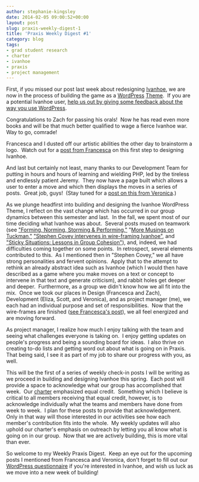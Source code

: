 ```yaml
---
author: stephanie-kingsley
date: 2014-02-05 09:00:52+00:00
layout: post
slug: praxis-weekly-digest-1
title: 'Praxis Weekly Digest #1'
category: blog
tags:
- grad student research
- charter
- ivanhoe
- praxis
- project management
---
```


First, if you missed our post last week about redesigning [Ivanhoe](http://www.ivanhoegame.org/?page_id=21), we are now in the process of building the game as a [WordPress](http://wordpress.org/) [Theme](http://wordpress.org/themes/).  If you are a potential Ivanhoe user, [help us out by giving some feedback about the way you use WordPress](http://www.scholarslab.org/grad-student-research/potential-ivanhoe-users/).

Congratulations to Zach for passing his orals!  Now he has read even more books and will be that much better qualified to wage a fierce Ivanhoe war.  Way to go, comrade!

Francesca and I dusted off our artistic abilities the other day to brainstorm a logo.  Watch out for a [post from Francesca](http://www.scholarslab.org/grad-student-research/websites-media-buttons-and-logos-oh-my/) on this first step to designing Ivanhoe.

And last but certainly not least, many thanks to our Development Team for putting in hours and hours of learning and wielding PHP, led by the tireless and endlessly patient Jeremy.  They now have a page built which allows a user to enter a move and which then displays the moves in a series of posts.  Great job, guys!  (Stay tuned for a [post on this from Veronica](http://www.scholarslab.org/grad-student-research/foreign-languages-and-ivanhoe-progress/).)

As we plunge headfirst into building and designing the Ivanhoe WordPress Theme, I reflect on the vast change which has occurred in our group dynamics between this semester and last.  In the fall, we spent most of our time deciding what Ivanhoe was about.  Several posts mused on teamwork (see ["Forming, Norming, Storming & Performing,"](http://www.scholarslab.org/grad-student-research/forming-norming-storming-performing/) "[More Musings on Tuckman,"](http://www.scholarslab.org/grad-student-research/more-musings-on-tuckman/) ["Stephen Covey intervenes in wire-framing Ivanhoe"](http://www.scholarslab.org/grad-student-research/stephen-covey-intervenes-in-wire-framing-ivanhoe/), and ["Sticky Situations: Lessons in Group Cohesion"](http://www.scholarslab.org/grad-student-research/sticky-situations-lessons-group-cohesion/)), and, indeed, we had difficulties coming together on some points.  In retrospect, several elements contributed to this.  As I mentioned then in "Stephen Covey," we all have strong personalities and fervent opinions.  Apply that to the attempt to rethink an already abstract idea such as Ivanhoe (which I would then have described as a game where you make moves on a text or concept to intervene in that text and generate criticism), and rabbit holes get deeper and deeper.  Furthermore, as a group we didn't know how we all fit into the mix.  Once we took our places in Design (Francesca and Zach), Development (Eliza, Scott, and Veronica), and as project manager (me), we each had an individual purpose and set of responsibilities.  Now that the wire-frames are finished ([see Francesca's post](http://www.scholarslab.org/grad-student-research/wireframing-fun/)), we all feel energized and are moving forward.

As project manager, I realize how much I enjoy talking with the team and seeing what challenges everyone is taking on.  I enjoy getting updates on people's progress and being a sounding board for ideas.  I also thrive on creating to-do lists and getting word out about what is going on in Praxis.  That being said, I see it as part of my job to share our progress with you, as well.

This will be the first of a series of weekly check-in posts I will be writing as we proceed in building and designing Ivanhoe this spring.  Each post will provide a space to acknowledge what our group has accomplished that week.  Our [charter](http://praxis.scholarslab.org/charter.html) emphasized equal credit.  Something which I believe is critical to all members receiving that equal credit, however, is to acknowledge individually what the teams and members have done from week to week.  I plan for these posts to provide that acknowledgement.  Only in that way will those interested in our activities see how each member's contribution fits into the whole.  My weekly updates will also uphold our charter's emphasis on outreach by letting you all know what is going on in our group.  Now that we are actively building, this is more vital than ever.

So welcome to my Weekly Praxis Digest.  Keep an eye out for the upcoming posts I mentioned from Francesca and Veronica, don't forget to fill out our [WordPress questionnaire](http://www.scholarslab.org/grad-student-research/potential-ivanhoe-users/) if you're interested in Ivanhoe, and wish us luck as we move into a new week of building!
